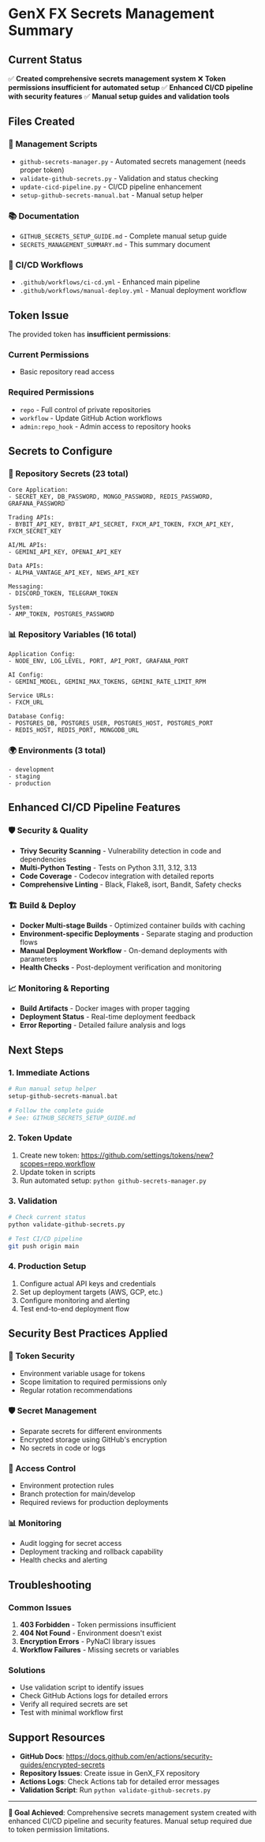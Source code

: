 # GenX FX Secrets Management Summary

## Current Status

✅ **Created comprehensive secrets management system**
❌ **Token permissions insufficient for automated setup**
✅ **Enhanced CI/CD pipeline with security features**
✅ **Manual setup guides and validation tools**

## Files Created

### 🔧 Management Scripts
- `github-secrets-manager.py` - Automated secrets management (needs proper token)
- `validate-github-secrets.py` - Validation and status checking
- `update-cicd-pipeline.py` - CI/CD pipeline enhancement
- `setup-github-secrets-manual.bat` - Manual setup helper

### 📚 Documentation
- `GITHUB_SECRETS_SETUP_GUIDE.md` - Complete manual setup guide
- `SECRETS_MANAGEMENT_SUMMARY.md` - This summary document

### 🚀 CI/CD Workflows
- `.github/workflows/ci-cd.yml` - Enhanced main pipeline
- `.github/workflows/manual-deploy.yml` - Manual deployment workflow

## Token Issue

The provided token has **insufficient permissions**:

### Current Permissions
- Basic repository read access

### Required Permissions
- `repo` - Full control of private repositories
- `workflow` - Update GitHub Action workflows
- `admin:repo_hook` - Admin access to repository hooks

## Secrets to Configure

### 🔑 Repository Secrets (23 total)
```
Core Application:
- SECRET_KEY, DB_PASSWORD, MONGO_PASSWORD, REDIS_PASSWORD, GRAFANA_PASSWORD

Trading APIs:
- BYBIT_API_KEY, BYBIT_API_SECRET, FXCM_API_TOKEN, FXCM_API_KEY, FXCM_SECRET_KEY

AI/ML APIs:
- GEMINI_API_KEY, OPENAI_API_KEY

Data APIs:
- ALPHA_VANTAGE_API_KEY, NEWS_API_KEY

Messaging:
- DISCORD_TOKEN, TELEGRAM_TOKEN

System:
- AMP_TOKEN, POSTGRES_PASSWORD
```

### 📊 Repository Variables (16 total)
```
Application Config:
- NODE_ENV, LOG_LEVEL, PORT, API_PORT, GRAFANA_PORT

AI Config:
- GEMINI_MODEL, GEMINI_MAX_TOKENS, GEMINI_RATE_LIMIT_RPM

Service URLs:
- FXCM_URL

Database Config:
- POSTGRES_DB, POSTGRES_USER, POSTGRES_HOST, POSTGRES_PORT
- REDIS_HOST, REDIS_PORT, MONGODB_URL
```

### 🌍 Environments (3 total)
```
- development
- staging
- production
```

## Enhanced CI/CD Pipeline Features

### 🛡️ Security & Quality
- **Trivy Security Scanning** - Vulnerability detection in code and dependencies
- **Multi-Python Testing** - Tests on Python 3.11, 3.12, 3.13
- **Code Coverage** - Codecov integration with detailed reports
- **Comprehensive Linting** - Black, Flake8, isort, Bandit, Safety checks

### 🏗️ Build & Deploy
- **Docker Multi-stage Builds** - Optimized container builds with caching
- **Environment-specific Deployments** - Separate staging and production flows
- **Manual Deployment Workflow** - On-demand deployments with parameters
- **Health Checks** - Post-deployment verification and monitoring

### 📈 Monitoring & Reporting
- **Build Artifacts** - Docker images with proper tagging
- **Deployment Status** - Real-time deployment feedback
- **Error Reporting** - Detailed failure analysis and logs

## Next Steps

### 1. Immediate Actions
```bash
# Run manual setup helper
setup-github-secrets-manual.bat

# Follow the complete guide
# See: GITHUB_SECRETS_SETUP_GUIDE.md
```

### 2. Token Update
1. Create new token: https://github.com/settings/tokens/new?scopes=repo,workflow
2. Update token in scripts
3. Run automated setup: `python github-secrets-manager.py`

### 3. Validation
```bash
# Check current status
python validate-github-secrets.py

# Test CI/CD pipeline
git push origin main
```

### 4. Production Setup
1. Configure actual API keys and credentials
2. Set up deployment targets (AWS, GCP, etc.)
3. Configure monitoring and alerting
4. Test end-to-end deployment flow

## Security Best Practices Applied

### 🔐 Token Security
- Environment variable usage for tokens
- Scope limitation to required permissions only
- Regular rotation recommendations

### 🛡️ Secret Management
- Separate secrets for different environments
- Encrypted storage using GitHub's encryption
- No secrets in code or logs

### 🚨 Access Control
- Environment protection rules
- Branch protection for main/develop
- Required reviews for production deployments

### 📊 Monitoring
- Audit logging for secret access
- Deployment tracking and rollback capability
- Health checks and alerting

## Troubleshooting

### Common Issues
1. **403 Forbidden** - Token permissions insufficient
2. **404 Not Found** - Environment doesn't exist
3. **Encryption Errors** - PyNaCl library issues
4. **Workflow Failures** - Missing secrets or variables

### Solutions
- Use validation script to identify issues
- Check GitHub Actions logs for detailed errors
- Verify all required secrets are set
- Test with minimal workflow first

## Support Resources

- **GitHub Docs**: https://docs.github.com/en/actions/security-guides/encrypted-secrets
- **Repository Issues**: Create issue in GenX_FX repository
- **Actions Logs**: Check Actions tab for detailed error messages
- **Validation Script**: Run `python validate-github-secrets.py`

---

**🎯 Goal Achieved**: Comprehensive secrets management system created with enhanced CI/CD pipeline and security features. Manual setup required due to token permission limitations.
